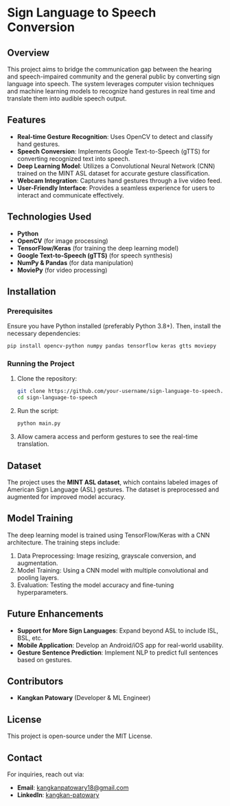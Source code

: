 # Sign Language to Speech Conversion

## Overview
This project aims to bridge the communication gap between the hearing and speech-impaired community and the general public by converting sign language into speech. The system leverages computer vision techniques and machine learning models to recognize hand gestures in real time and translate them into audible speech output.

## Features
- **Real-time Gesture Recognition**: Uses OpenCV to detect and classify hand gestures.
- **Speech Conversion**: Implements Google Text-to-Speech (gTTS) for converting recognized text into speech.
- **Deep Learning Model**: Utilizes a Convolutional Neural Network (CNN) trained on the MINT ASL dataset for accurate gesture classification.
- **Webcam Integration**: Captures hand gestures through a live video feed.
- **User-Friendly Interface**: Provides a seamless experience for users to interact and communicate effectively.

## Technologies Used
- **Python**
- **OpenCV** (for image processing)
- **TensorFlow/Keras** (for training the deep learning model)
- **Google Text-to-Speech (gTTS)** (for speech synthesis)
- **NumPy & Pandas** (for data manipulation)
- **MoviePy** (for video processing)

## Installation
### Prerequisites
Ensure you have Python installed (preferably Python 3.8+). Then, install the necessary dependencies:
```sh
pip install opencv-python numpy pandas tensorflow keras gtts moviepy
```

### Running the Project
1. Clone the repository:
   ```sh
   git clone https://github.com/your-username/sign-language-to-speech.git
   cd sign-language-to-speech
   ```
2. Run the script:
   ```sh
   python main.py
   ```
3. Allow camera access and perform gestures to see the real-time translation.

## Dataset
The project uses the **MINT ASL dataset**, which contains labeled images of American Sign Language (ASL) gestures. The dataset is preprocessed and augmented for improved model accuracy.

## Model Training
The deep learning model is trained using TensorFlow/Keras with a CNN architecture. The training steps include:
1. Data Preprocessing: Image resizing, grayscale conversion, and augmentation.
2. Model Training: Using a CNN model with multiple convolutional and pooling layers.
3. Evaluation: Testing the model accuracy and fine-tuning hyperparameters.

## Future Enhancements
- **Support for More Sign Languages**: Expand beyond ASL to include ISL, BSL, etc.
- **Mobile Application**: Develop an Android/iOS app for real-world usability.
- **Gesture Sentence Prediction**: Implement NLP to predict full sentences based on gestures.

## Contributors
- **Kangkan Patowary** (Developer & ML Engineer)

## License
This project is open-source under the MIT License.

## Contact
For inquiries, reach out via:
- **Email**: kangkanpatowary18@gmail.com
- **LinkedIn**: [kangkan-patowary](https://www.linkedin.com/in/kangkan-patowary/)

